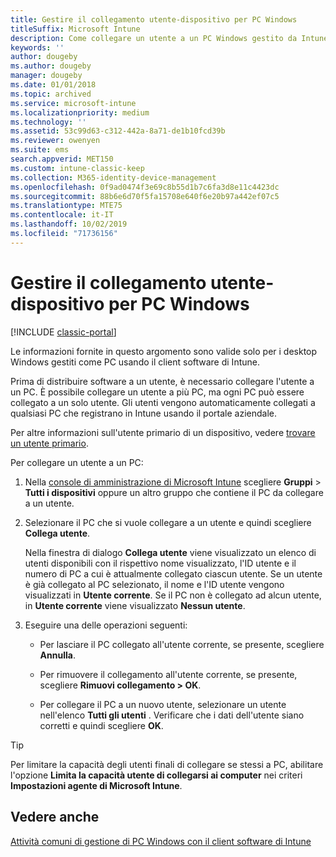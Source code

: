 ```yaml
---
title: Gestire il collegamento utente-dispositivo per PC Windows
titleSuffix: Microsoft Intune
description: Come collegare un utente a un PC Windows gestito da Intune.
keywords: ''
author: dougeby
ms.author: dougeby
manager: dougeby
ms.date: 01/01/2018
ms.topic: archived
ms.service: microsoft-intune
ms.localizationpriority: medium
ms.technology: ''
ms.assetid: 53c99d63-c312-442a-8a71-de1b10fcd39b
ms.reviewer: owenyen
ms.suite: ems
search.appverid: MET150
ms.custom: intune-classic-keep
ms.collection: M365-identity-device-management
ms.openlocfilehash: 0f9ad0474f3e69c8b55d1b7c6fa3d8e11c4423dc
ms.sourcegitcommit: 88b6e6d70f5fa15708e640f6e20b97a442ef07c5
ms.translationtype: MTE75
ms.contentlocale: it-IT
ms.lasthandoff: 10/02/2019
ms.locfileid: "71736156"
---
```

# <a name="manage-user-device-linking-for-windows-pcs"></a>Gestire il collegamento utente-dispositivo per PC Windows

[!INCLUDE [classic-portal](../../intune-classic/includes/classic-portal.md)]

Le informazioni fornite in questo argomento sono valide solo per i desktop Windows gestiti come PC usando il client software di Intune. 

Prima di distribuire software a un utente, è necessario collegare l'utente a un PC. È possibile collegare un utente a più PC, ma ogni PC può essere collegato a un solo utente. Gli utenti vengono automaticamente collegati a qualsiasi PC che registrano in Intune usando il portale aziendale.

Per altre informazioni sull'utente primario di un dispositivo, vedere [trovare un utente primario](../remote-actions/find-primary-user.md).

Per collegare un utente a un PC:

1. Nella [console di amministrazione di Microsoft Intune](https://manage.microsoft.com/) scegliere **Gruppi** &gt; **Tutti i dispositivi** oppure un altro gruppo che contiene il PC da collegare a un utente.

2. Selezionare il PC che si vuole collegare a un utente e quindi scegliere **Collega utente**.

   Nella finestra di dialogo **Collega utente** viene visualizzato un elenco di utenti disponibili con il rispettivo nome visualizzato, l'ID utente e il numero di PC a cui è attualmente collegato ciascun utente. Se un utente è già collegato al PC selezionato, il nome e l'ID utente vengono visualizzati in **Utente corrente**. Se il PC non è collegato ad alcun utente, in **Utente corrente** viene visualizzato **Nessun utente**.

3. Eseguire una delle operazioni seguenti:

   - Per lasciare il PC collegato all'utente corrente, se presente, scegliere **Annulla**.

   - Per rimuovere il collegamento all'utente corrente, se presente, scegliere <strong>Rimuovi collegamento **&gt;** OK</strong>.

   - Per collegare il PC a un nuovo utente, selezionare un utente nell'elenco **Tutti gli utenti** . Verificare che i dati dell'utente siano corretti e quindi scegliere **OK**.

> [!TIP]
> Per limitare la capacità degli utenti finali di collegare se stessi a PC, abilitare l'opzione **Limita la capacità utente di collegarsi ai computer** nei criteri **Impostazioni agente di Microsoft Intune**.

## <a name="see-also"></a>Vedere anche

[Attività comuni di gestione di PC Windows con il client software di Intune](common-windows-pc-management-tasks-with-the-microsoft-intune-computer-client.md)
